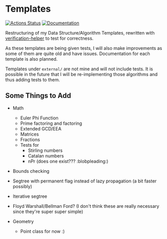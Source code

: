 # Templates

[![Actions Status](https://github.com/plasmatic1/templates/workflows/verify/badge.svg)](https://github.com/plasmatic1/templates/actions)
[![Documentation](https://img.shields.io/static/v1?label=GitHub+Pages&message=+&color=brightgreen&logo=github)](https://plasmatic1.github.io/templates/)

Restructuring of my Data Structure/Algorithm Templates, rewritten with [verification-helper](https://github.com/online-judge-tools/verification-helper) to test for correctness.

As these templates are being given tests, I will also make improvements as some of them are quite old and have issues.  Documentation for each template is also planned.

Templates under `external/` are not mine and will not include tests.  It is possible in the future that I will be re-implementing those algorithms and thus adding tests to them.

## Some Things to Add

- Math
    - Euler Phi Function
    - Prime factoring and factoring
    - Extended GCD/EEA
    - Matrices
    - Fractions
    - Tests for
      - Stirling numbers
      - Catalan numbers
      - nPr (does one exist??? :blobpleading:)
- Bounds checking  
- Segtree with permanent flag instead of lazy propagation (a bit faster possibly)
- Iterative segtree
- Floyd Warshall/Bellman Ford? (I don't think these are really necessary since they're super super simple)

- Geometry
    - Point class for now :)